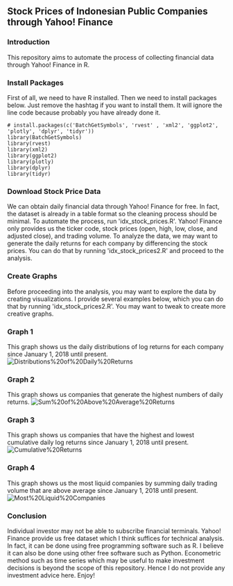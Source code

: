 ## Stock Prices of Indonesian Public Companies through Yahoo! Finance

### Introduction
This repository aims to automate the process of collecting financial data through Yahoo! Finance in R. 

### Install Packages
First of all, we need to have R installed. Then we need to install packages below. Just remove the hashtag if you want to install them.
It will ignore the line code because probably you have already done it.
```
# install.packages(c('BatchGetSymbols', 'rvest' , 'xml2', 'ggplot2', 'plotly', 'dplyr', 'tidyr'))
library(BatchGetSymbols)
library(rvest)
library(xml2)
library(ggplot2)
library(plotly)
library(dplyr)
library(tidyr)
```

### Download Stock Price Data
We can obtain daily financial data through Yahoo! Finance for free. In fact, the dataset is already in a table format so the cleaning
process should be minimal. To automate the process, run 'idx_stock_prices.R'. Yahoo! Finance only provides us the ticker code,
stock prices (open, high, low, close, and adjusted close), and trading volume. To analyze the data, we may want to generate the daily
returns for each company by differencing the stock prices. You can do that by running 'idx_stock_prices2.R' and proceed to the analysis. 

### Create Graphs
Before proceeding into the analysis, you may want to explore the data by creating visualizations. I provide several examples below,
which you can do that by running 'idx_stock_prices2.R'. You may want to tweak to create more creative graphs.

### Graph 1
This graph shows us the daily distributions of log returns for each company since January 1, 2018 until present.
![Distributions%20of%20Daily%20Returns](https://github.com/ledwindra/idx_stock_prices/blob/master/Distributions%20of%20Daily%20Returns.png)

### Graph 2
This graph shows us companies that generate the highest numbers of daily returns.
![Sum%20of%20Above%20Average%20Returns](https://github.com/ledwindra/idx_stock_prices/blob/master/Sum%20of%20Above%20Average%20Returns.png)

### Graph 3
This graph shows us companies that have the highest and lowest cumulative daily log returns since January 1, 2018 until present.
![Cumulative%20Returns](https://github.com/ledwindra/idx_stock_prices/blob/master/Cumulative%20Returns.png)

### Graph 4
This graph shows us the most liquid companies by summing daily trading volume that are above average since January 1, 2018 until present.
![Most%20Liquid%20Companies](https://github.com/ledwindra/idx_stock_prices/blob/master/Most%20Liquid%20Companies.png)

### Conclusion
Individual investor may not be able to subscribe financial terminals. Yahoo! Finance provide us free dataset which I think suffices for
technical analysis. In fact, it can be done using free programming software such as R. I believe it can also be done using other free
software such as Python. Econometric method such as time series which may be useful to make investment decisions is beyond the scope
of this repository. Hence I do not provide any investment advice here. Enjoy!
